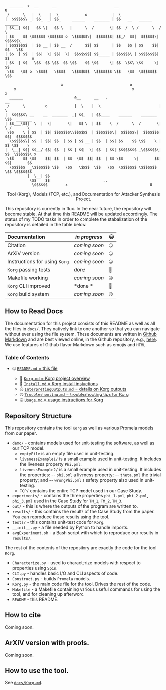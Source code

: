 ````
  ______  x  __      __                          __                    0            
 /      \   |  \    |  \            o           |  \                               
|  $$$$$$\ _| $$_  _| $$_     ______    _______ | $$   __   ______    ______       
| $$__| $$|   $$ \|   $$ \   |      \  /       \| $$  /  \ /      \  /      \      
| $$    $$ \$$$$$$ \$$$$$$ o  \$$$$$$\|  $$$$$$$| $$_/  $$|  $$$$$$\|  $$$$$$\     
| $$$$$$$$  | $$ __ | $$ __  /      $$| $$      | $$   $$ | $$    $$| $$   \$$     
| $$  | $$  | $$|  \| $$|  \|  $$$$$$$| $$_____ | $$$$$$\ | $$$$$$$$| $$          o 
| $$  | $$   \$$  $$ \$$  $$ \$$    $$ \$$     \| $$  \$$\ \$$     \| $$           
 \$$   \$$ o  \$$$$   \$$$$   \$$$$$$$  \$$$$$$$ \$$   \$$  \$$$$$$$ \$$           
                                                                                   
                         x                              o                           
    x                                                    x                     x     
  ______                       0__      __   .                        __           
 /      \         o            |  \    |  \                          |  \          
|  $$$$$$\ __    __  _______  _| $$_   | $$____    ______    _______  \$$  _______ 
| $$___\$$|  \  |  \|       \|   $$ \  | $$    \  /      \  /       \|  \ /       \
 \$$    \ | $$  | $$| $$$$$$$\\$$$$$$  | $$$$$$$\|  $$$$$$\|  $$$$$$$| $$|  $$$$$$$
 _\$$$$$$\| $$  | $$| $$  | $$ | $$ __ | $$  | $$| $$    $$ \$$    \ | $$ \$$    \ 
|  \__| $$| $$__/ $$| $$  | $$ | $$|  \| $$  | $$| $$$$$$$$ _\$$$$$$\| $$ _\$$$$$$\ x
 \$$    $$ \$$    $$| $$  | $$  \$$  $$| $$  | $$ \$$     \|       $$| $$|       $$
  \$$$$$$  _\$$$$$$$ \$$   \$$   \$$$$  \$$   \$$  \$$$$$$$ \$$$$$$$  \$$ \$$$$$$$ 
          |  \__| $$                                                               
           \$$    $$                        ..                                       
            \$$$$$$        x                                     0                  
````

<p align="center">Tool (Korg), Models (TCP, etc.), and Documentation for Attacker Synthesis Project.</p>

This repository is currently in flux.  In the near future, the repository will become stable.  At that time this README will be updated accordingly.  The status of my TODO tasks in order to complete the stabalization of the repository is detailed in the table below.
         
| Documentation                 | *in progress* | :expressionless:    |
|:------------------------------|---------------|---------------------|
| Citation                      | *coming soon* | :zipper_mouth_face: |
| ArXiV version                 | *coming soon* | :zipper_mouth_face: |
| Instructions for using `Korg` | *coming soon* | :zipper_mouth_face: |
| `Korg` passing tests          |*done*         | :sparkling_heart:   |
| Makefile working              | *coming soon* | :zipper_mouth_face: |
| `Korg` CLI improved           |*done       *  | :sparkling_heart:	  |
| `Korg` build system           | *coming soon* | :zipper_mouth_face: |

## How to Read Docs

The documentation for this project consists of this README as well as all the files in `docs/`.  They natively link to one another so that you can navigate without ever using the file system.  These documents are written in [Github Markdown](https://developer.github.com/v3/markdown/) and are best viewed online, in the Github repository, e.g., [here](https://github.com/maxvonhippel/AttackerSynthesis).  We use features of Github flavor Markdown such as emojis and `HTML`.

### Table of Contents

* :zipper_mouth_face: [`README.md` = this file](README.md)

	* :sparkling_heart: [`Korg.md` = Korg project overview](docs/Korg.md)
	* :sparkling_heart: [`Install.md` = Korg install instuctions](docs/Install.md)
	* :zipper_mouth_face: [`InterpretingOutputs.md` = details on Korg outputs](docs/InterpretingOutputs.md)
	* :zipper_mouth_face: [`Troubleshooting.md` = troubleshooting tips for Korg](docs/Troubleshooting.md)
	* :zipper_mouth_face: [`Usage.md` = usage instructions for Korg](docs/Usage.md)

## Repository Structure

This repository contains the tool `Korg` as well as various Promela models from our paper.

* `demo/` - contains models used for unit-testing the software, as well as our TCP model.
	- `emptyFile` is an empty file used in unit-testing.
	- `livenessExample1/` is a small example used in unit-testing.  It includes the liveness property `Phi.pml`.
	- `livenessExample2/` is a small example used in unit-testing.  It includes the properties:
		-- `phi.pml` a liveness property;
		-- `theta.pml` the trivial property; and
		-- `wrongPhi.pml` a safety property also used in unit-testing.
	- `TCP/` contains the entire TCP model used in our Case Study.
* `experiments/` - contains the three properties `phi_1.pml`, `phi_2.pml`, `phi_3.pml` used in the Case Study for `TM_1`, `TM_2`, `TM_3`.
* `out/` - this is where the outputs of the program are written to.
* `results/` - this contains the results of the Case Study from the paper.  You can reproduce these results using the tool.
* `tests/` - this contains unit-test code for `Korg`.
* `__init__.py` - a file needed by Python to handle imports.
* `avgExperiment.sh` - a Bash script with which to reproduce our results in `results/`.

The rest of the contents of the repository are exactly the code for the tool `Korg`.

* `Characterize.py` - used to characterize models with respect to properties using `Spin`.
* `CLI.py` - handles basic I/O and CLI aspects of code.
* `Construct.py` - builds `Promela` models.
* `Korg.py` - the main code file for the tool.  Drives the rest of the code.
* `Makefile` - a Makefile containing various useful commands for using the tool, and for cleaning up afterword.
* `README` - this README.

## How to cite

Coming soon.

## ArXiV version with proofs.

Coming soon.

## How to use the tool.

See [`docs/Korg.md`](docs/Korg.md).
